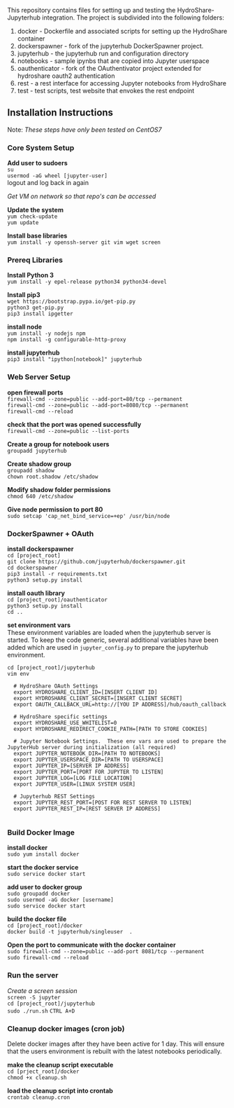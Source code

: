 
This repository contains files for setting up and testing the HydroShare-Jupyterhub integration.  The project is subdivided into the following folders:

1. docker - Dockerfile and associated scripts for setting up the HydroShare container
2. dockerspawner - fork of the jupyterhub DockerSpawner project. 
2. jupyterhub - the jupyterhub run and configuration directory
3. notebooks - sample ipynbs that are copied into Jupyter userspace
4. oauthenticator - fork of the OAuthentivator project extended for hydroshare oauth2 authentication
4. rest - a rest interface for accessing Jupyter notebooks from HydroShare
4. test - test scripts, test website that envokes the rest endpoint

## Installation Instructions  
Note: *These steps have only been tested on CentOS7*  

### Core System Setup

**Add user to sudoers**  
`su`  
`usermod -aG wheel [jupyter-user]`  
logout and log back in again  

*Get VM on network so that repo's can be accessed*

**Update the system**  
`yum check-update`  
`yum update`  

**Install base libraries**  
`yum install -y openssh-server git vim wget screen`  

### Prereq Libraries

**Install Python 3**  
`yum install -y epel-release python34 python34-devel`  

**Install pip3**  
`wget https://bootstrap.pypa.io/get-pip.py`  
`python3 get-pip.py`  
`pip3 install ipgetter`  

**install node**  
`yum install -y nodejs npm`  
`npm install -g configurable-http-proxy`  

**install jupyterhub**  
`pip3 install "ipython[notebook]" jupyterhub`  

### Web Server Setup

**open firewall ports**  
`firewall-cmd --zone=public --add-port=80/tcp --permanent`  
`firewall-cmd --zone=public --add-port=8080/tcp --permanent`  
`firewall-cmd --reload`  

**check that the port was opened successfully**  
`firewall-cmd --zone=public --list-ports`  

**Create a group for notebook users**  
`groupadd jupyterhub`  
 
**Create shadow group**   
`groupadd shadow`  
`chown root.shadow /etc/shadow` 

**Modify shadow folder permissions**  
`chmod 640 /etc/shadow`  

**Give node permission to port 80**  
`sudo setcap 'cap_net_bind_service=+ep' /usr/bin/node`  

### DockerSpawner + OAuth 

**install dockerspawner**    
`cd [project_root]`  
`git clone https://github.com/jupyterhub/dockerspawner.git`  
`cd dockerspawner`  
`pip3 install -r requirements.txt`  
`python3 setup.py install`  

**install oauth library**  
`cd [project_root]/oauthenticator`  
`python3 setup.py install`  
`cd ..`

**set environment vars**  
These environment variables are loaded when the jupyterhub server is started.  To keep the code generic, several additional variables have been added which are used in `jupyter_config.py` to prepare the jupyterhub environment.   

`cd [project_root]/jupyterhub`   
`vim env`   
```  
  # HydroShare OAuth Settings
  export HYDROSHARE_CLIENT_ID=[INSERT CLIENT ID]
  export HYDROSHARE_CLIENT_SECRET=[INSERT CLIENT SECRET]
  export OAUTH_CALLBACK_URL=http://[YOU IP ADDRESS]/hub/oauth_callback
  
  # HydroShare specific settings
  export HYDROSHARE_USE_WHITELIST=0
  export HYDROSHARE_REDIRECT_COOKIE_PATH=[PATH TO STORE COOKIES]
  
  # Jupyter Notebook Settings.  These env vars are used to prepare the JupyterHub server during initialization (all required)
  export JUPYTER_NOTEBOOK_DIR=[PATH TO NOTEBOOKS]   
  export JUPYTER_USERSPACE_DIR=[PATH TO USERSPACE]  
  export JUPYTER_IP=[SERVER IP ADDRESS]
  export JUPYTER_PORT=[PORT FOR JUPYTER TO LISTEN]
  export JUPYTER_LOG=[LOG FILE LOCATION]
  export JUPYTER_USER=[LINUX SYSTEM USER]
 
  # Jupyterhub REST Settings
  export JUPYTER_REST_PORT=[POST FOR REST SERVER TO LISTEN]
  export JUPYTER_REST_IP=[REST SERVER IP ADDRESS]
 
```




### Build Docker Image  

**install docker**   
`sudo yum install docker` 

**start the docker service**  
`sudo service docker start`  

**add user to docker group**  
`sudo groupadd docker`  
`sudo usermod -aG docker [username]`  
`sudo service docker start`  

**build the docker file**  
`cd [project_root]/docker`  
`docker build -t jupyterhub/singleuser  . `

**Open the port to communicate with the docker container**  
`sudo firewall-cmd --zone=public --add-port 8081/tcp --permanent`  
`sudo firewall-cmd --reload`  

### Run the server

*Create a screen session*  
`screen -S jupyter`  
`cd [project_root]/jupyterhub`  
`sudo ./run.sh`
`CTRL A+D`

### Cleanup docker images (cron job)  
Delete docker images after they have been active for 1 day.  This will ensure that the users environment is rebuilt with the latest notebooks periodically.  

**make the cleanup script executable**  
`cd [prject_root]/docker`  
`chmod +x cleanup.sh`  

**load the cleanup script into crontab**  
`crontab cleanup.cron`  







